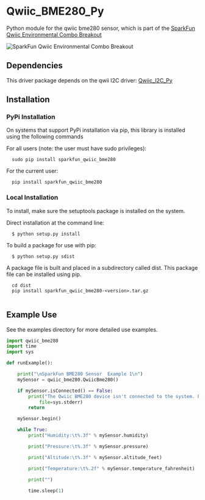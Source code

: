 # Qwiic_BME280_Py
Python module for the qwiic bme280 sensor, which is part of the [SparkFun Qwiic Environmental Combo Breakout](https://www.sparkfun.com/products/14348)

![SparkFun Qwiic Environmental Combo Breakout](https://cdn.sparkfun.com//assets/parts/1/2/3/2/9/14348-01.jpg)

## Dependencies 
This driver package depends on the qwii I2C driver: 
[Qwiic_I2C_Py](https://github.com/sparkfun/Qwiic_I2C_Py)

  
## Installation

### PyPi Installation
On systems that support PyPi installation via pip, this library is installed using the following commands

For all users (note: the user must have sudo privileges):
```
  sudo pip install sparkfun_qwiic_bme280
```
For the current user:

```
  pip install sparkfun_qwiic_bme280
```

### Local Installation
To install, make sure the setuptools package is installed on the system.

Direct installation at the command line:
```
  $ python setup.py install
```

To build a package for use with pip:
```
  $ python setup.py sdist
 ```
A package file is built and placed in a subdirectory called dist. This package file can be installed using pip.
```
  cd dist
  pip install sparkfun_qwiic_bme280-<version>.tar.gz
  
```
 ## Example Use
See the examples directory for more detailed use examples.

```python
import qwiic_bme280
import time
import sys

def runExample():

	print("\nSparkFun BME280 Sensor  Example 1\n")
	mySensor = qwiic_bme280.QwiicBme280()

	if mySensor.isConnected() == False:
		print("The Qwiic BME280 device isn't connected to the system. Please check your connection", \
			file=sys.stderr)
		return

	mySensor.begin()

	while True:
		print("Humidity:\t%.3f" % mySensor.humidity)

		print("Pressure:\t%.3f" % mySensor.pressure)	

		print("Altitude:\t%.3f" % mySensor.altitude_feet)

		print("Temperature:\t%.2f" % mySensor.temperature_fahrenheit)		

		print("")
		
		time.sleep(1)
```
